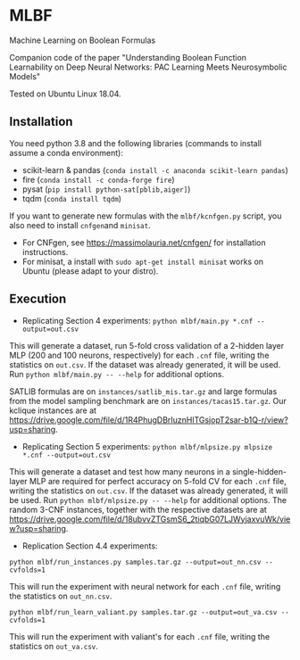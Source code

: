 # MLBF
Machine Learning on Boolean Formulas

Companion code of the paper "Understanding Boolean Function Learnability on Deep Neural Networks: PAC Learning Meets Neurosymbolic Models" 

Tested on Ubuntu Linux 18.04.

## Installation

You need python 3.8 and the following libraries (commands to install assume a conda environment):

* scikit-learn & pandas (`conda install -c anaconda scikit-learn pandas`)
* fire (`conda install -c conda-forge fire`)
* pysat (`pip install python-sat[pblib,aiger]`)
* tqdm (`conda install tqdm`)

If you want to generate new formulas with the `mlbf/kcnfgen.py` script, you also need to install `cnfgen`and `minisat`.
* For CNFgen, see https://massimolauria.net/cnfgen/ for installation instructions.
* For minisat, a install with `sudo apt-get install minisat` works on Ubuntu (please adapt to your distro).

## Execution

- Replicating Section 4 experiments:
 `python mlbf/main.py *.cnf --output=out.csv`

This will generate a dataset, run 5-fold cross validation of a 2-hidden layer MLP (200 and 100 neurons, respectively) for each `.cnf` file, writing the statistics on `out.csv`. If the dataset was already generated, it will be used. Run `python mlbf/main.py -- --help` for additional options. 

SATLIB formulas are on `instances/satlib_mis.tar.gz` and large formulas from the model sampling benchmark are on `instances/tacas15.tar.gz`. Our kclique instances are at https://drive.google.com/file/d/1R4PhugDBrIuznHlTGsjopT2sar-b1Q-r/view?usp=sharing. 

- Replicating Section 5 experiments:
`python mlbf/mlpsize.py mlpsize *.cnf --output=out.csv`

This will generate a dataset and test how many neurons in a single-hidden-layer MLP are required for perfect accuracy on 5-fold CV  for each `.cnf` file, writing the statistics on `out.csv`. If the dataset was already generated, it will be used. Run `python mlbf/mlpsize.py -- --help` for additional options. The random 3-CNF instances, together with the respective datasets are at https://drive.google.com/file/d/18ubvvZTGsmS6_2tiqbG07LJWyjaxvuWk/view?usp=sharing.


- Replication Section 4.4 experiments:

`python mlbf/run_instances.py samples.tar.gz --output=out_nn.csv --cvfolds=1`

This will run the experiment with neural network for each `.cnf` file, writing the statistics on `out_nn.csv`.

`python mlbf/run_learn_valiant.py samples.tar.gz --output=out_va.csv --cvfolds=1`

This will run the experiment with valiant's for each `.cnf` file, writing the statistics on `out_va.csv`.
